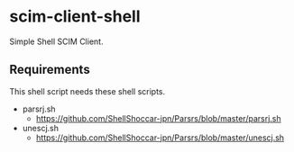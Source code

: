 # scim-client-shell

Simple Shell SCIM Client.

## Requirements
This shell script needs these shell scripts.

 * parsrj.sh
   * https://github.com/ShellShoccar-jpn/Parsrs/blob/master/parsrj.sh
 * unescj.sh
   * https://github.com/ShellShoccar-jpn/Parsrs/blob/master/unescj.sh

